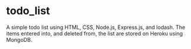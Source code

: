 # todo_list
A simple todo list using HTML, CSS, Node.js, Express.js, and lodash. The items entered into, and deleted from, the list are stored on Heroku using MongoDB.
